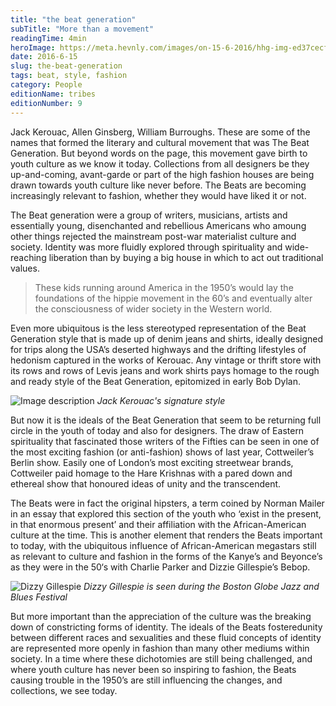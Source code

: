 ```yaml
---
title: "the beat generation"
subTitle: "More than a movement"
readingTime: 4min
heroImage: https://meta.hevnly.com/images/on-15-6-2016/hhg-img-ed37cecf-b954-4f60-b78b-3dbc061420d3.png
date: 2016-6-15
slug: the-beat-generation
tags: beat, style, fashion
category: People
editionName: tribes
editionNumber: 9
---
```


Jack Kerouac, Allen Ginsberg, William Burroughs. These are some of the names that formed the literary and cultural movement that was The Beat Generation. But beyond words on the page, this movement gave birth to youth culture as we know it today. Collections from all designers be they up-and-coming, avant-garde or part of the high fashion houses are being drawn towards youth culture like never before. The Beats are becoming increasingly relevant to fashion, whether they would have liked it or not.

The Beat generation were a group of writers, musicians, artists and essentially young, disenchanted and rebellious Americans who amoung other things rejected the mainstream post-war materialist culture and society. Identity was more fluidly explored through spirituality and wide-reaching liberation than by buying a big house in which to act out traditional values.

>These kids running around America in the 1950’s would lay the foundations of the hippie movement in the 60’s and eventually alter the consciousness of wider society in the Western world.

Even more ubiquitous is the less stereotyped representation of the Beat Generation style that is made up of denim jeans and shirts, ideally designed for trips along the USA’s deserted highways and the drifting lifestyles of hedonism captured in the works of Kerouac. Any vintage or thrift store with its rows and rows of Levis jeans and work shirts pays homage to the rough and ready style of the Beat Generation, epitomized in early Bob Dylan.


![Image description](https://meta.hevnly.com/images/on-15-6-2016/hhg-img-4c8fa9c4-e1f0-4efd-9d7f-9a45ba33a0ce.png)
*Jack Kerouac's signature style*

But now it is the ideals of the Beat Generation that seem to be returning full circle in the youth of today and also for designers. The draw of Eastern spirituality that fascinated those writers of the Fifties can be seen in one of the most exciting fashion (or anti-fashion) shows of last year, Cottweiler’s Berlin show. Easily one of London’s most exciting streetwear brands, Cottweiler paid homage to the Hare Krishnas with a pared down and ethereal show that honoured ideas of unity and the transcendent.

The Beats were in fact the original hipsters, a term coined by Norman Mailer in an essay that explored this section of the youth who ‘exist in the present, in that enormous present’ and their affiliation with the African-American culture at the time. This is another element that renders the Beats important to today, with the ubiquitous influence of African-American megastars still as relevant to culture and fashion in the forms of the Kanye’s and Beyonce’s as they were in the 50‘s with Charlie Parker and Dizzie Gillespie’s Bebop.


![Dizzy Gillespie](https://meta.hevnly.com/images/on-16-6-2016/hhg-img-e8ac8885-19e1-4826-9841-edf2f08d262d.png)
*Dizzy Gillespie is seen during the Boston Globe Jazz and Blues Festival*

But more important than the appreciation of the culture was the breaking down of constricting forms of identity. The ideals of the Beats fosteredunity between different races and sexualities and these fluid concepts of identity are represented more openly in fashion than many other mediums within society. In a time where these dichotomies are still being challenged, and where youth culture has never been so inspiring to fashion, the Beats causing trouble in the 1950’s are still influencing the changes, and collections, we see today.
